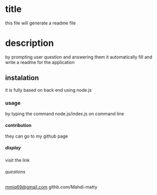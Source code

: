 
# title
this file will generate a readme file 




# description
by prompting user question and answering them it automatically fill and write a readme for the application

## instalation 
it is fully based on back end using node.js

### usage
by typing the command node.js/index.js on command line 

#### contribution 
they can go to my github page

##### display
visit the link

###### questions
 mmiq69@gmail.com
 githb.com/Mahdi-matty